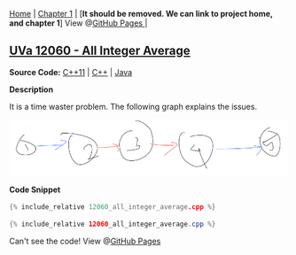 [Home](../../../index.md) \|
[Chapter 1](../../../parts/chapter1.md) \| [**It should be removed. We can link to project home, and chapter 1**]
View @[GitHub Pages ](https://klmahmood.github.io/hello-world/src/chapter1/chapter2/12060.html)\|
## [UVa 12060 - All Integer Average](http://uva.onlinejudge.org/external/120/12060.pdf)

**Source Code:** [C++11](12060_all_integer_average.cpp) \| [C++](12060_all_integer_average.cpp) \| [Java](12060_all_integer_average.cpp)


<!--
<a href="12060_all_integer_average.cpp" <download="">Download</a>
-->

**Description**

It is a time waster problem. The following graph explains the issues.

![The Graph](12060.png)

**Code Snippet**
```cpp
{% include_relative 12060_all_integer_average.cpp %}
```

```Java
{% include_relative 12060_all_integer_average.cpp %}
```
Can't see the code! View @[GitHub Pages](https://klmahmood.github.io/hello-world/src/chapter1/chapter2/12060.html)
<!--
Notes for Me:
Formatted.
Cross-platform
Tested.
-->
